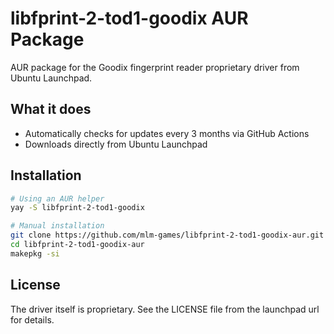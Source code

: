 # libfprint-2-tod1-goodix AUR Package

AUR package for the Goodix fingerprint reader proprietary driver from Ubuntu Launchpad.

## What it does

- Automatically checks for updates every 3 months via GitHub Actions
- Downloads directly from Ubuntu Launchpad

## Installation

```bash
# Using an AUR helper
yay -S libfprint-2-tod1-goodix

# Manual installation
git clone https://github.com/mlm-games/libfprint-2-tod1-goodix-aur.git
cd libfprint-2-tod1-goodix-aur
makepkg -si
```

## License

The driver itself is proprietary. See the LICENSE file from the launchpad url for details.
